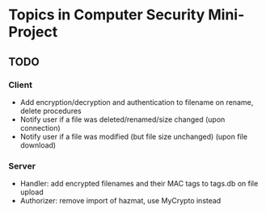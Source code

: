 # Topics in Computer Security Mini-Project #

## TODO ##
### Client ###
* Add encryption/decryption and authentication to filename on rename, delete procedures
* Notify user if a file was deleted/renamed/size changed (upon connection)
* Notify user if a file was modified (but file size unchanged) (upon file download)

### Server ###
* Handler: add encrypted filenames and their MAC tags to tags.db on file upload
* Authorizer: remove import of hazmat, use MyCrypto instead
